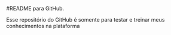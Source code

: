#README para GitHub.

Esse repositório do GitHub é somente para testar e treinar meus conhecimentos na plataforma
